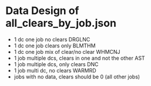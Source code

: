 # Data Design of all_clears_by_job.json
- 1 dc one job no clears DRGLNC
- 1 dc one job clears only BLMTHM
- 1 dc one job mix of clear/no clear WHMCNJ
- 1 job multiple dcs, clears in one and not the other AST
- 1 job multiple dcs, only clears DNC
- 1 job multi dc, no clears WARMRD
- jobs with no data, clears should be 0 (all other jobs)
